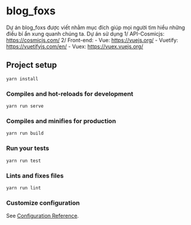 # blog_foxs

Dự án blog_foxs được viết nhằm mục đích giúp mọi người tìm hiểu những điều bí ẩn xung quanh chúng ta.
Dự án sử dụng
1/ API-Cosmicjs: https://cosmicjs.com/
2/ Front-end: - Vue: https://vuejs.org/ - Vuetify: https://vuetifyjs.com/en/ - Vuex: https://vuex.vuejs.org/

## Project setup

```
yarn install
```

### Compiles and hot-reloads for development

```
yarn run serve
```

### Compiles and minifies for production

```
yarn run build
```

### Run your tests

```
yarn run test
```

### Lints and fixes files

```
yarn run lint
```

### Customize configuration

See [Configuration Reference](https://cli.vuejs.org/config/).
